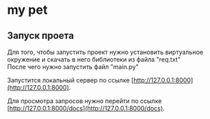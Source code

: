 # my pet

## Запуск проета

Для того, чтобы запустить проект нужно установить виртуальное окружение и скачать в него библиотеки из файла "req.txt"\
После чего нужно запустить файл "main.py"

Запустится локальный сервер по ссылке [http://127.0.0.1:8000](http://127.0.0.1:8000).

Для просмотра запросов нужно перейти по ссылке [http://127.0.0.1:8000/docs](http://127.0.0.1:8000/docs).
